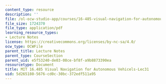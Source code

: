 ```yaml
---
content_type: resource
description: ''
file: /ol-ocw-studio-app/courses/16-485-visual-navigation-for-autonomous-vehicles-vnav-fall-2020/5d2651805676cd0c30bc372edf511a95_MIT16_485F20_lec31.pdf
file_size: 1724370
file_type: application/pdf
learning_resource_types:
- Lecture Notes
license: https://creativecommons.org/licenses/by-nc-sa/4.0/
ocw_type: OCWFile
parent_title: Lecture Notes
parent_type: CourseSection
parent_uid: e5f53240-de03-08ce-bf8f-a9b8873390ea
resourcetype: Document
title: MIT 16.485 Visual Navigation for Autonomous Vehicels-Lec31
uid: 5d265180-5676-cd0c-30bc-372edf511a95
---
```

